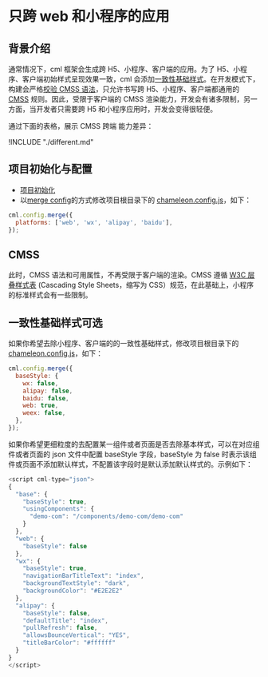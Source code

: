# 只跨 web 和小程序的应用

## 背景介绍

通常情况下，cml 框架会生成跨 H5、小程序、客户端的应用。为了 H5、小程序、客户端初始样式呈现效果一致，cml 会添加[一致性基础样式](../view/cmss/base_style.html)。在开发模式下，构建会严格[校验 CMSS 语法](../framework/linter/cml-cmss.html)，只允许书写跨 H5、小程序、客户端都通用的 [CMSS](../view/cmss.html) 规则。因此，受限于客户端的 CMSS 渲染能力，开发会有诸多限制，另一方面，当开发者只需要跨 H5 和小程序应用时，开发会变得很轻便。

通过下面的表格，展示 CMSS 跨端 能力差异：

!INCLUDE "./different.md"

## 项目初始化与配置

- [项目初始化](../quick_start/quick_start.html)
- 以[merge config](../framework/config.html#配置api)的方式修改项目根目录下的 [chameleon.config.js](../framework/config.html)，如下：

```js
cml.config.merge({
  platforms: ['web', 'wx', 'alipay', 'baidu'],
});
```

## CMSS

此时，CMSS 语法和可用属性，不再受限于客户端的渲染。CMSS 遵循 [W3C 层叠样式表](https://www.w3.org/TR/css-backgrounds-3/#introduction) (Cascading Style Sheets，缩写为 CSS）规范，在此基础上，小程序的标准样式会有一些限制。

## 一致性基础样式可选

如果你希望去除小程序、客户端的的一致性基础样式，修改项目根目录下的 [chameleon.config.js](../framework/config.html)，如下：

```js
cml.config.merge({
  baseStyle: {
    wx: false,
    alipay: false,
    baidu: false,
    web: true,
    weex: false,
  },
});
```

如果你希望更细粒度的去配置某一组件或者页面是否去除基本样式，可以在对应组件或者页面的 json 文件中配置 baseStyle 字段，baseStyle 为 false 时表示该组件或页面不添加默认样式，不配置该字段时是默认添加默认样式的。示例如下：

```js
<script cml-type="json">
{
  "base": {
    "baseStyle": true,
    "usingComponents": {
      "demo-com": "/components/demo-com/demo-com"
    }
  },
  "web": {
    "baseStyle": false
  },
  "wx": {
    "baseStyle": true,
    "navigationBarTitleText": "index",
    "backgroundTextStyle": "dark",
    "backgroundColor": "#E2E2E2"
  },
  "alipay": {
    "baseStyle": false,
    "defaultTitle": "index",
    "pullRefresh": false,
    "allowsBounceVertical": "YES",
    "titleBarColor": "#ffffff"
  }
}
</script>
```
